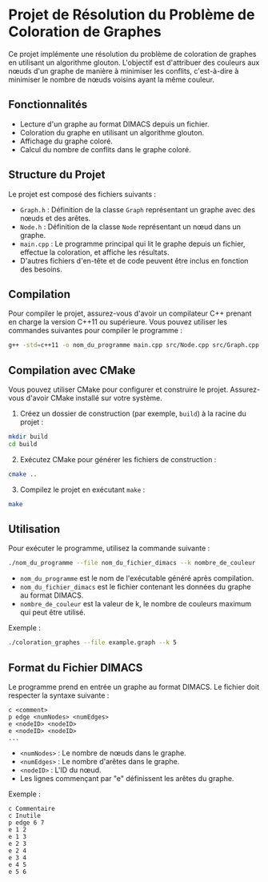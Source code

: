 # Projet de Résolution du Problème de Coloration de Graphes

Ce projet implémente une résolution du problème de coloration de graphes en utilisant un algorithme glouton. L'objectif est d'attribuer des couleurs aux nœuds d'un graphe de manière à minimiser les conflits, c'est-à-dire à minimiser le nombre de nœuds voisins ayant la même couleur.

## Fonctionnalités

- Lecture d'un graphe au format DIMACS depuis un fichier.
- Coloration du graphe en utilisant un algorithme glouton.
- Affichage du graphe coloré.
- Calcul du nombre de conflits dans le graphe coloré.

## Structure du Projet

Le projet est composé des fichiers suivants :

- `Graph.h` : Définition de la classe `Graph` représentant un graphe avec des nœuds et des arêtes.
- `Node.h` : Définition de la classe `Node` représentant un nœud dans un graphe.
- `main.cpp` : Le programme principal qui lit le graphe depuis un fichier, effectue la coloration, et affiche les résultats.
- D'autres fichiers d'en-tête et de code peuvent être inclus en fonction des besoins.

## Compilation

Pour compiler le projet, assurez-vous d'avoir un compilateur C++ prenant en charge la version C++11 ou supérieure. Vous pouvez utiliser les commandes suivantes pour compiler le programme :

```sh
g++ -std=c++11 -o nom_du_programme main.cpp src/Node.cpp src/Graph.cpp
```

## Compilation avec CMake

Vous pouvez utiliser CMake pour configurer et construire le projet. Assurez-vous d'avoir CMake installé sur votre système.

1. Créez un dossier de construction (par exemple, `build`) à la racine du projet :
```bash
mkdir build
cd build
```


2. Exécutez CMake pour générer les fichiers de construction :
```bash
cmake ..
```


3. Compilez le projet en exécutant `make` :
```bash
make
```

## Utilisation

Pour exécuter le programme, utilisez la commande suivante :
```bash
./nom_du_programme --file nom_du_fichier_dimacs --k nombre_de_couleur
```

- `nom_du_programme` est le nom de l'exécutable généré après compilation.
- `nom_du_fichier_dimacs` est le fichier contenant les données du graphe au format DIMACS.
- `nombre_de_couleur` est la valeur de k, le nombre de couleurs maximum qui peut être utilisé.

Exemple :
```bash
./coloration_graphes --file example.graph --k 5
```

## Format du Fichier DIMACS

Le programme prend en entrée un graphe au format DIMACS. Le fichier doit respecter la syntaxe suivante :

```
c <comment>
p edge <numNodes> <numEdges>
e <nodeID> <nodeID>
e <nodeID> <nodeID>
...
```


- `<numNodes>` : Le nombre de nœuds dans le graphe.
- `<numEdges>` : Le nombre d'arêtes dans le graphe.
- `<nodeID>` : L'ID du nœud.
- Les lignes commençant par "e" définissent les arêtes du graphe.

Exemple :

```
c Commentaire 
c Inutile
p edge 6 7
e 1 2
e 1 3
e 2 3
e 2 4
e 3 4
e 4 5
e 5 6
```
